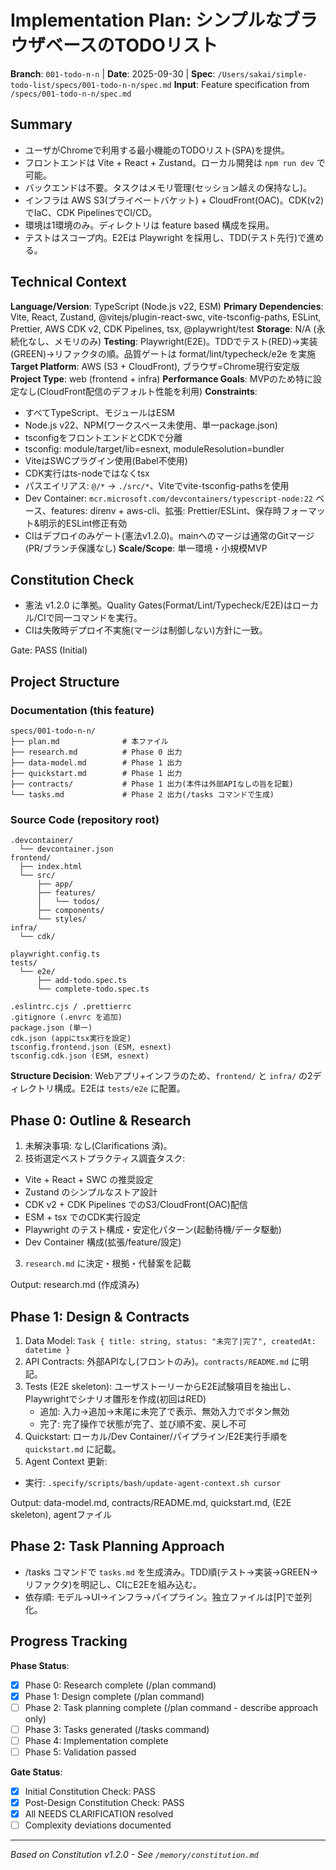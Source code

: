 
# Implementation Plan: シンプルなブラウザベースのTODOリスト

**Branch**: `001-todo-n-n` | **Date**: 2025-09-30 | **Spec**: `/Users/sakai/simple-todo-list/specs/001-todo-n-n/spec.md`
**Input**: Feature specification from `/specs/001-todo-n-n/spec.md`

## Summary
- ユーザがChromeで利用する最小機能のTODOリスト(SPA)を提供。
- フロントエンドは Vite + React + Zustand。ローカル開発は `npm run dev` で可能。
- バックエンドは不要。タスクはメモリ管理(セッション越えの保持なし)。
- インフラは AWS S3(プライベートバケット) + CloudFront(OAC)。CDK(v2)でIaC、CDK PipelinesでCI/CD。
- 環境は1環境のみ。ディレクトリは feature based 構成を採用。
- テストはスコープ内。E2Eは Playwright を採用し、TDD(テスト先行)で進める。

## Technical Context
**Language/Version**: TypeScript (Node.js v22, ESM)
**Primary Dependencies**: Vite, React, Zustand, @vitejs/plugin-react-swc, vite-tsconfig-paths, ESLint, Prettier, AWS CDK v2, CDK Pipelines, tsx, @playwright/test
**Storage**: N/A (永続化なし、メモリのみ)
**Testing**: Playwright(E2E)。TDDでテスト(RED)→実装(GREEN)→リファクタの順。品質ゲートは format/lint/typecheck/e2e を実施
**Target Platform**: AWS (S3 + CloudFront), ブラウザ=Chrome現行安定版
**Project Type**: web (frontend + infra)
**Performance Goals**: MVPのため特に設定なし(CloudFront配信のデフォルト性能を利用)
**Constraints**:
- すべてTypeScript、モジュールはESM
- Node.js v22、NPM(ワークスペース未使用、単一package.json)
- tsconfigをフロントエンドとCDKで分離
- tsconfig: module/target/lib=esnext, moduleResolution=bundler
- ViteはSWCプラグイン使用(Babel不使用)
- CDK実行はts-nodeではなくtsx
- パスエイリアス: `@/*` → `./src/*`、Viteでvite-tsconfig-pathsを使用
- Dev Container: `mcr.microsoft.com/devcontainers/typescript-node:22` ベース、features: direnv + aws-cli、拡張: Prettier/ESLint、保存時フォーマット&明示的ESLint修正有効
- CIはデプロイのみゲート(憲法v1.2.0)。mainへのマージは通常のGitマージ(PR/ブランチ保護なし)
**Scale/Scope**: 単一環境・小規模MVP

## Constitution Check
- 憲法 v1.2.0 に準拠。Quality Gates(Format/Lint/Typecheck/E2E)はローカル/CIで同一コマンドを実行。
- CIは失敗時デプロイ不実施(マージは制御しない)方針に一致。

Gate: PASS (Initial)

## Project Structure

### Documentation (this feature)
```
specs/001-todo-n-n/
├── plan.md              # 本ファイル
├── research.md          # Phase 0 出力
├── data-model.md        # Phase 1 出力
├── quickstart.md        # Phase 1 出力
├── contracts/           # Phase 1 出力(本件は外部APIなしの旨を記載)
└── tasks.md             # Phase 2 出力(/tasks コマンドで生成)
```

### Source Code (repository root)
```
.devcontainer/
  └── devcontainer.json
frontend/
  ├── index.html
  └── src/
      ├── app/
      ├── features/
      │   └── todos/
      ├── components/
      └── styles/
infra/
  └── cdk/

playwright.config.ts
tests/
  └── e2e/
      ├── add-todo.spec.ts
      └── complete-todo.spec.ts

.eslintrc.cjs / .prettierrc
.gitignore (.envrc を追加)
package.json (単一)
cdk.json (appにtsx実行を設定)
tsconfig.frontend.json (ESM, esnext)
tsconfig.cdk.json (ESM, esnext)
```

**Structure Decision**: Webアプリ+インフラのため、`frontend/` と `infra/` の2ディレクトリ構成。E2Eは `tests/e2e` に配置。

## Phase 0: Outline & Research
1) 未解決事項: なし(Clarifications 済)。  
2) 技術選定ベストプラクティス調査タスク:
- Vite + React + SWC の推奨設定
- Zustand のシンプルなストア設計
- CDK v2 + CDK Pipelines でのS3/CloudFront(OAC)配信
- ESM + tsx でのCDK実行設定
- Playwright のテスト構成・安定化パターン(起動待機/データ駆動)
- Dev Container 構成(拡張/feature/設定)
3) `research.md` に決定・根拠・代替案を記載

Output: research.md (作成済み)

## Phase 1: Design & Contracts
1) Data Model: `Task { title: string, status: "未完了|完了", createdAt: datetime }`
2) API Contracts: 外部APIなし(フロントのみ)。`contracts/README.md` に明記。
3) Tests (E2E skeleton): ユーザストーリーからE2E試験項目を抽出し、Playwrightでシナリオ雛形を作成(初回はRED)
   - 追加: 入力→追加→末尾に未完了で表示、無効入力でボタン無効
   - 完了: 完了操作で状態が完了、並び順不変、戻し不可
4) Quickstart: ローカル/Dev Container/パイプライン/E2E実行手順を `quickstart.md` に記載。
5) Agent Context 更新:
- 実行: `.specify/scripts/bash/update-agent-context.sh cursor`

Output: data-model.md, contracts/README.md, quickstart.md, (E2E skeleton), agentファイル

## Phase 2: Task Planning Approach
- /tasks コマンドで `tasks.md` を生成済み。TDD順(テスト→実装→GREEN→リファクタ)を明記し、CIにE2Eを組み込む。
- 依存順: モデル→UI→インフラ→パイプライン。独立ファイルは[P]で並列化。

## Progress Tracking

**Phase Status**:
- [x] Phase 0: Research complete (/plan command)
- [x] Phase 1: Design complete (/plan command)
- [ ] Phase 2: Task planning complete (/plan command - describe approach only)
- [ ] Phase 3: Tasks generated (/tasks command)
- [ ] Phase 4: Implementation complete
- [ ] Phase 5: Validation passed

**Gate Status**:
- [x] Initial Constitution Check: PASS
- [x] Post-Design Constitution Check: PASS
- [x] All NEEDS CLARIFICATION resolved
- [ ] Complexity deviations documented

---
*Based on Constitution v1.2.0 - See `/memory/constitution.md`*
